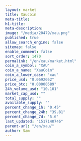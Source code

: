 ```yaml
---
layout: market
title: Xaucoin
meta-title: 
h1-title: 
meta-description: 
image: "/media/20479/xau.png"
published: true
allow_search_engine: false
sitemap: false
enable_comment: false
sort_order: 1470
permalink: "/en/xau/market.html"
coin_a_symbol: "XAU"
coin_a_name: "XauCoin"
coin_a_lower_case: "xau"
price_usd: "0.0692052"
price_btc: "0.00000589"
24h_volume_usd: "10.101"
market_cap_usd: ""
total_supply: ""
available_supply: ""
percent_change_1h: "0.45"
percent_change_24h: "39.81"
percent_change_7d: "5.6"
last_updated: "1517140746"
parent-url: "/en/xau/"
author: Sam
---
```


